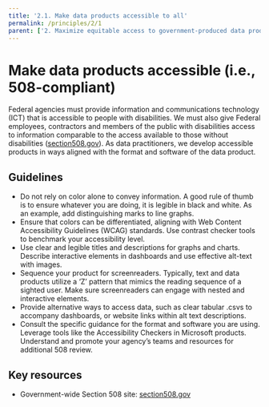 ```yaml
---
title: '2.1. Make data products accessible to all'
permalink: /principles/2/1
parent: ['2. Maximize equitable access to government-produced data products', '/principles/2']
---
```

# Make data products accessible (i.e., 508-compliant)
Federal agencies must provide information and communications technology (ICT) that is accessible to people with disabilities. We must also give Federal employees, contractors and members of the public with disabilities access to information comparable to the access available to those without disabilities ([section508.gov](https://www.section508.gov)). As data practitioners, we develop accessible products in ways aligned with the format and software of the data product.

## Guidelines
- Do not rely on color alone to convey information. A good rule of thumb is to ensure whatever you are doing, it is legible in black and white. As an example, add distinguishing marks to line graphs.
- Ensure that colors can be differentiated, aligning with Web Content Accessibility Guidelines (WCAG) standards. Use contrast checker tools to benchmark your accessibility level.
- Use clear and legible titles and descriptions for graphs and charts. Describe interactive elements in dashboards and use effective alt-text with images.
- Sequence your product for screenreaders. Typically, text and data products utilize a ‘Z’ pattern that mimics the reading sequence of a sighted user. Make sure screenreaders can engage with nested and interactive elements.
- Provide alternative ways to access data, such as clear tabular .csvs to accompany dashboards, or website links within alt text descriptions.
- Consult the specific guidance for the format and software you are using. Leverage tools like the Accessibility Checkers in Microsoft products. Understand and promote your agency’s teams and resources for additional 508 review.

## Key resources
- Government-wide Section 508 site: [section508.gov](https://www.section508.gov)